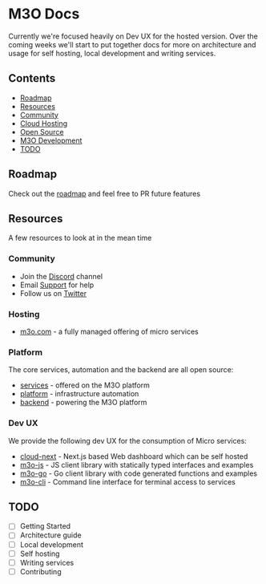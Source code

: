 # M3O Docs

Currently we're focused heavily on Dev UX for the hosted version. Over the coming weeks we'll start to put 
together docs for more on architecture and usage for self hosting, local development and writing services.

## Contents

- [Roadmap](#roadmap)
- [Resources](#resources)
- [Community](#community)
- [Cloud Hosting](#cloud-hosting)
- [Open Source](#open-source)
- [M3O Development](#m3o-development)
- [TODO](#todo)

## Roadmap

Check out the [roadmap](ROADMAP.md) and feel free to PR future features

## Resources

A few resources to look at in the mean time

### Community

- Join the [Discord](https://discord.gg/TBR9bRjd6Z) channel
- Email [Support](mailto:support@m3o.com) for help
- Follow us on [Twitter](https://twitter.com/m3oservices)

### Hosting

- [m3o.com](https://m3o.com) - a fully managed offering of micro services

### Platform

The core services, automation and the backend are all open source:

- [services](services) - offered on the M3O platform
- [platform](https://github.com/m3o/platform) - infrastructure automation
- [backend](https://github.com/m3o/backend) - powering the M3O platform

### Dev UX

We provide the following dev UX for the consumption of Micro services:

- [cloud-next](https://github.com/m3o/cloud-next) - Next.js based Web dashboard which can be self hosted
- [m3o-js](https://github.com/m3o/m3o-js) - JS client library with statically typed interfaces and examples
- [m3o-go](https://github.com/m3o/m3o-go) - Go client library with code generated functions and examples
- [m3o-cli](https://github.com/m3o/m3o-cli) - Command line interface for terminal access to services


## TODO

- [ ] Getting Started
- [ ] Architecture guide
- [ ] Local development
- [ ] Self hosting 
- [ ] Writing services
- [ ] Contributing
